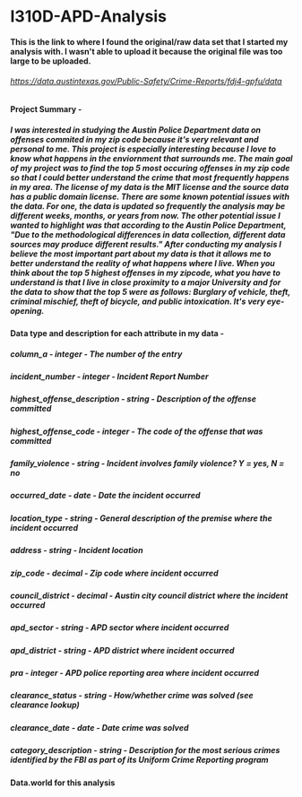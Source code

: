 # I310D-APD-Analysis

#### This is the link to where I found the original/raw data set that I started my analysis with. I wasn't able to upload it because the original file was too large to be uploaded.
###### https://data.austintexas.gov/Public-Safety/Crime-Reports/fdj4-gpfu/data

#### Project Summary - 
##### I was interested in studying the Austin Police Department data on offenses commited in my zip code because it's very relevant and personal to me. This project is especially interesting because I love to know what happens in the enviornment that surrounds me. The main goal of my project was to find the top 5 most occuring offenses in my zip code so that I could better understand the crime that most frequently happens in my area. The license of my data is the MIT license and the source data has a public domain license. There are some known potential issues with the data. For one, the data is updated so frequently the analysis may be different weeks, months, or years from now. The other potential issue I wanted to highlight was that according to the Austin Police Department, "Due to the methodological differences in data collection, different data sources may produce different results." After conducting my analysis I believe the most important part about my data is that it allows me to better understand the reality of what happens where I live. When you think about the top 5 highest offenses in my zipcode, what you have to understand is that I live in close proximity to a major University and for the data to show that the top 5 were as follows: Burglary of vehicle, theft, criminal mischief, theft of bicycle, and public intoxication. It's very eye-opening. 

#### Data type and description for each attribute in my data -

##### column_a          -                integer   -    The number of the entry
##### incident_number         -          integer   -    Incident Report Number
##### highest_offense_description   -    string    -    Description of the offense committed
##### highest_offense_code      -        integer   -    The code of the offense that was committed
##### family_violence         -          string    -    Incident involves family violence? Y = yes, N = no
##### occurred_date           -          date     -     Date the incident occurred
##### location_type           -          string    -    General description of the premise where the incident occurred
##### address            -               string   -     Incident location
##### zip_code             -             decimal   -    Zip code where incident occurred
##### council_district        -          decimal   -    Austin city council district where the incident occurred
##### apd_sector           -             string    -    APD sector where incident occurred
##### apd_district         -             string    -    APD district where incident occurred
##### pra               -                integer   -    APD police reporting area where incident occurred
##### clearance_status        -          string    -    How/whether crime was solved (see clearance lookup)
##### clearance_date          -          date    -      Date crime was solved
##### category_description      -        string    -    Description for the most serious crimes identified by the FBI as part of its Uniform Crime Reporting program

#### Data.world for this analysis
